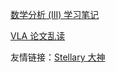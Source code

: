 <!-- [TPO Listening 记录](tpo/) -->

[数学分析 (III) 学习笔记](ma3/)

[VLA 论文乱读](vla/)

友情链接：[Stellary 大神](https://socialzxy.github.io/)